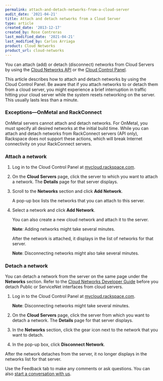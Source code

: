 ```yaml
---
permalink: attach-and-detach-networks-from-a-cloud-server
audit_date: '2021-04-21'
title: Attach and detach networks from a Cloud Server
type: article
created_date: '2013-12-17'
created_by: Rose Contreras
last_modified_date: '2021-04-21'
last_modified_by: Carlos Arriaga
product: Cloud Networks
product_url: cloud-networks
---
```


You can attach (add) or detach (disconnect) networks from Cloud Servers by
using the [Cloud Networks API](https://docs.rackspace.com/docs/cloud-networks/v2/)
or the [Cloud Control Panel](https://mycloud.rackspace.com).

This article describes how to attach and detach networks by using the
Cloud Control Panel. Be aware that if you attach networks to or
detach them from a cloud server, you might experience a brief
interruption in traffic hitting your cloud server while the
system resets networking on the server. This usually lasts less
than a minute.

### Exceptions&mdash;OnMetal and RackConnect

OnMetal servers cannot attach and detach networks. For OnMetal, you
must specify all desired networks at the initial build time. While you
can attach and detach networks from RackConnect servers (API only),
Rackspace does not support these actions, which will break Internet
connectivity on your RackConnect servers.

### Attach a network

1.  Log in to the Cloud Control Panel at
    [mycloud.rackspace.com](https://mycloud.rackspace.com).

2.  On the **Cloud Servers** page, click the server to which you want to
    attach a network. The **Details** page for that server displays.

3.  Scroll to the **Networks** section and click **Add Network**.

    A pop-up box lists the networks that you can attach to this
    server.

4.  Select a network and click **Add Network**.

    You can also create a new cloud network and attach it to the
    server.

    **Note**: Adding networks might take several minutes.

    After the network is attached, it displays in the list of
    networks for that server.

    **Note**: Disconnecting networks might also take several minutes.


### Detach a network

You can detach a network from the server on the same page under the
**Networks** section. Refer to the
[Cloud Networks Developer Guide](https://docs.rackspace.com/docs/cloud-networks/v2/developer-guide/#document-overview/consequences-of-detaching)
before you detach Public or ServiceNet interfaces from cloud servers.

1.  Log in to the Cloud Control Panel at
    [mycloud.rackspace.com](https://mycloud.rackspace.com).

    **Note**: Disconnecting networks might take several minutes. 

2.  On the **Cloud Servers** page, click the server from which you want to
    detach a network. The **Details** page for that server displays.

3.  In the **Networks** section, click the gear icon next to the network
    that you want to detach.

4.  In the pop-up box, click **Disconnect Network**.

After the network detaches from the server, it no longer displays
in the networks list for that server.

Use the Feedback tab to make any comments or ask questions. You can also [start a conversation with us](https://www.rackspace.com/contact). 
